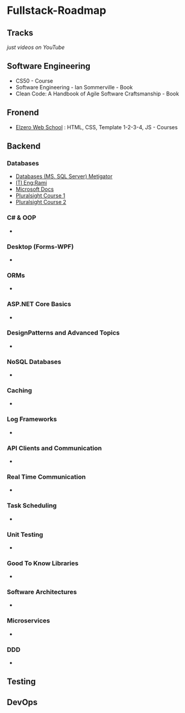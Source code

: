 # Fullstack-Roadmap

## Tracks
*just videos on YouTube*

## Software Engineering
- CS50 - Course
- Software Engineering - Ian Sommerville - Book
- Clean Code: A Handbook of Agile Software Craftsmanship - Book

## Fronend
- <a href="https://github.com/i-radi">Elzero Web School</a> : 
HTML, CSS, Template 1-2-3-4, JS - Courses

## Backend
### Databases
- <a href="https://www.youtube.com/playlist?list=PL4n1Qos4Tb6RP_OovpgjoHLkCVaYFy-aj">Databases (MS. SQL Server) Metigator </a>
- <a href="https://mega.nz/folder/kp5RFACR#tEcE-S38Bfkjim7gBp4e9Q/folder/4hQgGRJD"> ITI Eng:Rami</a>
- <a href="https://docs.microsoft.com/en-us/sql/sql-server/?view=sql-server-ver16">Microsoft Docs</a>
- <a href="https://app.pluralsight.com/paths/skill/querying-data-with-t-sql-from-sql-server">Pluralsight Course 1</a>
- <a href="https://app.pluralsight.com/paths/skill/developing-sql-server-databases">Pluralsight Course 2</a>
### C# & OOP
- <a href=""></a>
### Desktop (Forms-WPF)
- <a href=""></a>
### ORMs
- <a href=""></a>
### ASP.NET Core Basics
- <a href=""></a>
### DesignPatterns and Advanced Topics
- <a href=""></a>
### NoSQL Databases
- <a href=""></a>
### Caching
- <a href=""></a>
### Log Frameworks
- <a href=""></a>
### API Clients and Communication
- <a href=""></a>
### Real Time Communication
- <a href=""></a>
### Task Scheduling
- <a href=""></a>
### Unit Testing
- <a href=""></a>
### Good To Know Libraries
- <a href=""></a>
### Software Architectures
- <a href=""></a>
### Microservices
- <a href=""></a>
### DDD
- <a href=""></a>

## Testing

## DevOps

